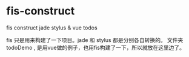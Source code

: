 # fis-construct
fis construct jade stylus &amp;   vue todos

fis 只是用来构建了一下项目。jade 和 stylus 都是分别各自转换的。
文件夹todoDemo , 是用vue做的例子，也用fis构建了一下，所以就放在这里边了。
